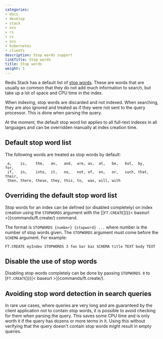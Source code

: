 ```yaml
---
categories:
- docs
- develop
- stack
- oss
- rs
- rc
- oss
- kubernetes
- clients
description: Stop words support
linkTitle: Stop words
title: Stop words
weight: 1
---
```


Redis Stack has a default list of [stop words](https://en.wikipedia.org/wiki/Stop_words). These are words that are usually so common that they do not add much information to search, but take up a lot of space and CPU time in the index. 

When indexing, stop words are discarded and not indexed. When searching, they are also ignored and treated as if they were not sent to the query processor. This is done when parsing the query. 

At the moment, the default stop word list applies to all full-text indexes in all languages and can be overridden manually at index creation time. 

## Default stop word list

The following words are treated as stop words by default: 

```
 a,    is,    the,   an,   and,  are, as,  at,   be,   but,  by,   for,
 if,   in,    into,  it,   no,   not, of,  on,   or,   such, that, their,
 then, there, these, they, this, to,  was, will, with
```

## Overriding the default stop word list

Stop words for an index can be defined (or disabled completely) on index creation using the `STOPWORDS` argument with the [[`FT.CREATE`]({{< baseurl >}}commands/ft.create/) command.

The format is `STOPWORDS {number} {stopword} ...` where number is the number of stop words given. The `STOPWORDS` argument must come before the `SCHEMA` argument. For example:

```
FT.CREATE myIndex STOPWORDS 3 foo bar baz SCHEMA title TEXT body TEXT 
```

## Disable the use of stop words

Disabling stop words completely can be done by passing `STOPWORDS 0` to [`FT.CREATE`]({{< baseurl >}}commands/ft.create/).


## Avoiding stop word detection in search queries

In rare use cases, where queries are very long and are guaranteed by the client application not to contain stop words, it is possible to avoid checking for them when parsing the query. This saves some CPU time and is only worth it if the query has dozens or more terms in it. Using this without verifying that the query doesn't contain stop words might result in empty queries. 
